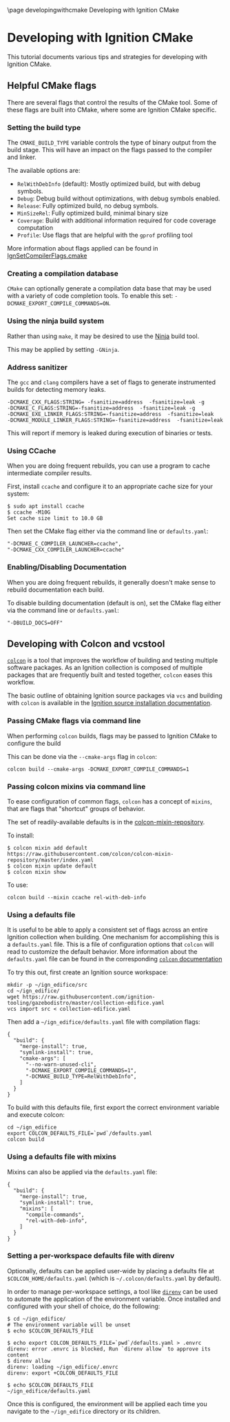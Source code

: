 \page developingwithcmake Developing with Ignition CMake 

# Developing with Ignition CMake

This tutorial documents various tips and strategies for developing with Ignition CMake.

## Helpful CMake flags

There are several flags that control the results of the CMake tool.
Some of these flags are built into CMake, where some are Ignition CMake specific.

### Setting the build type

The `CMAKE_BUILD_TYPE` variable controls the type of binary output from the build stage.
This will have an impact on the flags passed to the compiler and linker.

The available options are:

  * `RelWithDebInfo` (default): Mostly optimized build, but with debug symbols.
  * `Debug`: Debug build without optimizations, with debug symbols enabled.
  * `Release`: Fully optimized build, no debug symbols.
  * `MinSizeRel`: Fully optimized build, minimal binary size 
  * `Coverage`: Build with additional information required for code coverage computation
  * `Profile`: Use flags that are helpful with the `gprof` profiling tool

More information about flags applied can be found in [IgnSetCompilerFlags.cmake](https://github.com/ignitionrobotics/ign-cmake/blob/ign-cmake2/cmake/IgnSetCompilerFlags.cmake)

### Creating a compilation database

`CMake` can optionally generate a compilation data base that may be used with a variety of code completion tools.
To enable this set: `-DCMAKE_EXPORT_COMPILE_COMMANDS=ON`.

### Using the ninja build system

Rather than using `make`, it may be desired to use the [Ninja](https://ninja-build.org/) build tool.

This may be applied by setting `-GNinja`.

### Address sanitizer

The `gcc` and `clang` compilers have a set of flags to generate instrumented builds for detecting memory leaks.

```
-DCMAKE_CXX_FLAGS:STRING= -fsanitize=address  -fsanitize=leak -g
-DCMAKE_C_FLAGS:STRING=-fsanitize=address  -fsanitize=leak -g
-DCMAKE_EXE_LINKER_FLAGS:STRING=-fsanitize=address  -fsanitize=leak
-DCMAKE_MODULE_LINKER_FLAGS:STRING=-fsanitize=address  -fsanitize=leak
```

This will report if memory is leaked during execution of binaries or tests.

### Using CCache

When you are doing frequent rebuilds, you can use a program to cache intermediate compiler results.

First, install `ccache` and configure it to an appropriate cache size for your system:

```
$ sudo apt install ccache
$ ccache -M10G
Set cache size limit to 10.0 GB
```

Then set the CMake flag either via the command line or `defaults.yaml`:

```
"-DCMAKE_C_COMPILER_LAUNCHER=ccache",
"-DCMAKE_CXX_COMPILER_LAUNCHER=ccache"
```

### Enabling/Disabling Documentation

When you are doing frequent rebuilds, it generally doesn't make sense to rebuild documentation each build.

To disable building documentation (default is on), set the CMake flag either via the command line or `defaults.yaml`:

```
"-DBUILD_DOCS=OFF"
```

## Developing with Colcon and vcstool

[`colcon`](https://colcon.readthedocs.io/en/released/) is a tool that improves the workflow of building and testing multiple software packages.
As an Ignition collection is composed of multiple packages that are frequently built and tested together, `colcon` eases this workflow.

The basic outline of obtaining Ignition source packages via `vcs` and building with `colcon` is available in the [Ignition source installation documentation](https://ignitionrobotics.org/docs/latest/install_ubuntu_src).

### Passing CMake flags via command line

When performing `colcon` builds, flags may be passed to Ignition CMake to configure the build 

This can be done via the `--cmake-args` flag in `colcon`:

```
colcon build --cmake-args -DCMAKE_EXPORT_COMPILE_COMMANDS=1
```

### Passing colcon mixins via command line

To ease configuration of common flags, `colcon` has a concept of `mixins`, that are flags that "shortcut" groups of behavior.

The set of readily-available defaults is in the [colcon-mixin-repository](https://github.com/colcon/colcon-mixin-repository).

To install:

``` 
$ colcon mixin add default https://raw.githubusercontent.com/colcon/colcon-mixin-repository/master/index.yaml
$ colcon mixin update default
$ colcon mixin show
```

To use:

```
colcon build --mixin ccache rel-with-deb-info
```
### Using a defaults file

It is useful to be able to apply a consistent set of flags across an entire Ignition collection when building.
One mechanism for accomplishing this is a `defaults.yaml` file.
This is a file of configuration options that `colcon` will read to customize the default behavior.
More information about the `defaults.yaml` file can be found in the corresponding [`colcon` documentation](https://colcon.readthedocs.io/en/released/user/configuration.html#defaults-yaml)

To try this out, first create an Ignition source workspace:
```
mkdir -p ~/ign_edifice/src
cd ~/ign_edifice/
wget https://raw.githubusercontent.com/ignition-tooling/gazebodistro/master/collection-edifice.yaml
vcs import src < collection-edifice.yaml
```

Then add a `~/ign_edifice/defaults.yaml` file with compilation flags:

```
{
  "build": {
    "merge-install": true,
    "symlink-install": true,
    "cmake-args": [
      "--no-warn-unused-cli",
      "-DCMAKE_EXPORT_COMPILE_COMMANDS=1",
      "-DCMAKE_BUILD_TYPE=RelWithDebInfo",
    ]
  }
}
```

To build with this defaults file, first export the correct environment variable and execute colcon:

```
cd ~/ign_edifice
export COLCON_DEFAULTS_FILE=`pwd`/defaults.yaml
colcon build
```

### Using a defaults file with mixins

Mixins can also be applied via the `defaults.yaml` file:

```
{
  "build": {
    "merge-install": true,
    "symlink-install": true,
    "mixins": [
      "compile-commands",
      "rel-with-deb-info",
    ]
  }
}
```

### Setting a per-workspace defaults file with direnv

Optionally, defaults can be applied user-wide by placing a defaults file at `$COLCON_HOME/defaults.yaml` (which is `~/.colcon/defaults.yaml` by default).

In order to manage per-workspace settings, a tool like [`direnv`](https://direnv.net/) can be used to automate the application of the environment variable.
Once installed and configured with your shell of choice, do the following:

```
$ cd ~/ign_edifice/
# The environment variable will be unset
$ echo $COLCON_DEFAULTS_FILE

$ echo export COLCON_DEFAULTS_FILE=`pwd`/defaults.yaml > .envrc
direnv: error .envrc is blocked, Run `direnv allow` to approve its content
$ direnv allow
direnv: loading ~/ign_edifice/.envrc                                            
direnv: export +COLCON_DEFAULTS_FILE

$ echo $COLCON_DEFAULTS_FILE
~/ign_edifice/defaults.yaml
```

Once this is configured, the environment will be applied each time you navigate to the `~/ign_edifice` directory or its children.


